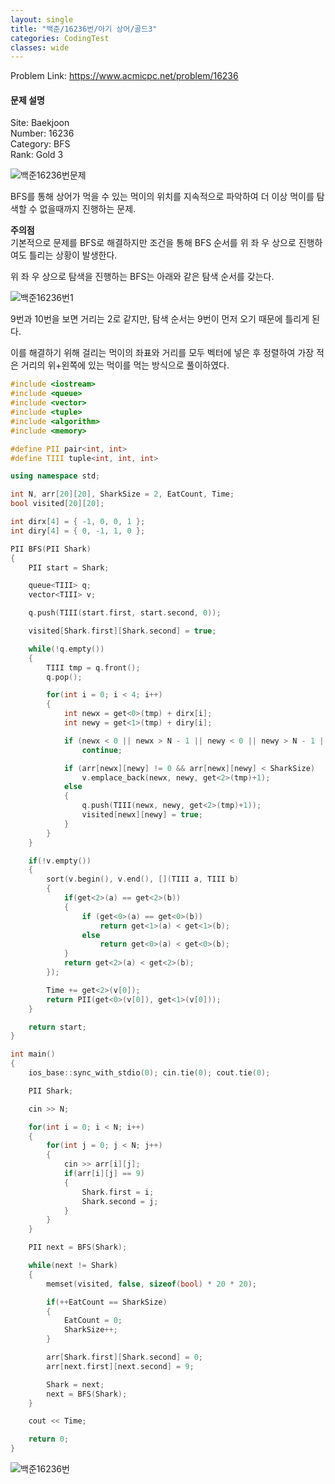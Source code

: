 ```yaml
---
layout: single
title: "백준/16236번/아기 상어/골드3"
categories: CodingTest
classes: wide
---
```


Problem Link: <https://www.acmicpc.net/problem/16236>

#### 문제 설명

Site: Baekjoon   
Number: 16236   
Category: BFS   
Rank: Gold 3

![백준16236번문제](/assets/images/CodingTest/백준16236번문제.PNG)

BFS를 통해 상어가 먹을 수 있는 먹이의 위치를 지속적으로 파악하여 더 이상 먹이를 탐색할 수 없을때까지 진행하는 문제.

**주의점**   
기본적으로 문제를 BFS로 해결하지만 조건을 통해 BFS 순서를 위 좌 우 상으로 진행하여도 틀리는 상황이 발생한다.

위 좌 우 상으로 탐색을 진행하는 BFS는 아래와 같은 탐색 순서를 갖는다.

![백준16236번1](/assets/images/CodingTest/백준16236번1.PNG)

9번과 10번을 보면 거리는 2로 같지만, 탐색 순서는 9번이 먼저 오기 때문에 틀리게 된다.

이를 해결하기 위해 걸리는 먹이의 좌표와 거리를 모두 벡터에 넣은 후 정렬하여 가장 적은 거리의 위+왼쪽에 있는 먹이를 먹는 방식으로 풀이하였다.

```cpp
#include <iostream>
#include <queue>
#include <vector>
#include <tuple>
#include <algorithm>
#include <memory>

#define PII pair<int, int>
#define TIII tuple<int, int, int>

using namespace std;

int N, arr[20][20], SharkSize = 2, EatCount, Time;
bool visited[20][20];

int dirx[4] = { -1, 0, 0, 1 };
int diry[4] = { 0, -1, 1, 0 };

PII BFS(PII Shark)
{
	PII start = Shark;

	queue<TIII> q;
	vector<TIII> v;

	q.push(TIII(start.first, start.second, 0));

	visited[Shark.first][Shark.second] = true;

	while(!q.empty())
	{
		TIII tmp = q.front();
		q.pop();

		for(int i = 0; i < 4; i++)
		{
			int newx = get<0>(tmp) + dirx[i];
			int newy = get<1>(tmp) + diry[i];

			if (newx < 0 || newx > N - 1 || newy < 0 || newy > N - 1 || visited[newx][newy] == true || arr[newx][newy] > SharkSize)
				continue;

			if (arr[newx][newy] != 0 && arr[newx][newy] < SharkSize)
				v.emplace_back(newx, newy, get<2>(tmp)+1);
			else
			{
				q.push(TIII(newx, newy, get<2>(tmp)+1));
				visited[newx][newy] = true;
			}
		}
	}

	if(!v.empty())
	{
		sort(v.begin(), v.end(), [](TIII a, TIII b)
		{
			if(get<2>(a) == get<2>(b))
			{
				if (get<0>(a) == get<0>(b))
					return get<1>(a) < get<1>(b);
				else
					return get<0>(a) < get<0>(b);
			}
			return get<2>(a) < get<2>(b);
		});

		Time += get<2>(v[0]);
		return PII(get<0>(v[0]), get<1>(v[0]));
	}

	return start;
}

int main()
{
	ios_base::sync_with_stdio(0); cin.tie(0); cout.tie(0);

	PII Shark;

	cin >> N;

	for(int i = 0; i < N; i++)
	{
		for(int j = 0; j < N; j++)
		{
			cin >> arr[i][j];
			if(arr[i][j] == 9)
			{
				Shark.first = i;
				Shark.second = j;
			}
		}
	}

	PII next = BFS(Shark);

	while(next != Shark)
	{
		memset(visited, false, sizeof(bool) * 20 * 20);

		if(++EatCount == SharkSize)
		{
			EatCount = 0;
			SharkSize++;
		}

		arr[Shark.first][Shark.second] = 0;
		arr[next.first][next.second] = 9;

		Shark = next;
		next = BFS(Shark);
	}

	cout << Time;

	return 0;
}
```

![백준16236번](/assets/images/CodingTest/백준16236번.PNG)
